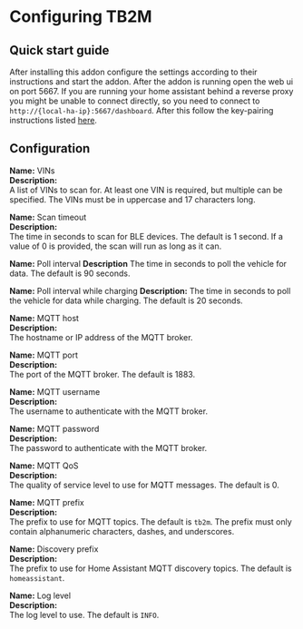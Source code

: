 # Configuring TB2M

## Quick start guide

After installing this addon configure the settings according to their instructions and start the addon. After the addon is running open the web ui on port 5667. If you are running your home assistant behind a reverse proxy you might be unable to connect directly, so you need to connect to `http://{local-ha-ip}:5667/dashboard`. After this follow the key-pairing instructions listed [here](https://github.com/wimaha/TeslaBleHttpProxy?tab=readme-ov-file#generate-key-for-vehicle).

## Configuration

**Name:** VINs  
**Description:**  
A list of VINs to scan for. At least one VIN is required, but multiple can be specified. The VINs must be in uppercase and 17 characters long.

**Name:** Scan timeout  
**Description:**  
The time in seconds to scan for BLE devices. The default is 1 second. If a value of 0 is provided, the scan will run as long as it can.

**Name:** Poll interval
**Description**
The time in seconds to poll the vehicle for data. The default is 90 seconds.

**Name:** Poll interval while charging
**Description:**
The time in seconds to poll the vehicle for data while charging. The default is 20 seconds.

**Name:** MQTT host  
**Description:**  
The hostname or IP address of the MQTT broker.

**Name:** MQTT port  
**Description:**  
The port of the MQTT broker. The default is 1883.

**Name:** MQTT username  
**Description:**  
The username to authenticate with the MQTT broker.

**Name:** MQTT password  
**Description:**  
The password to authenticate with the MQTT broker.

**Name:** MQTT QoS  
**Description:**  
The quality of service level to use for MQTT messages. The default is 0.

**Name:** MQTT prefix  
**Description:**  
The prefix to use for MQTT topics. The default is `tb2m`. The prefix must only contain alphanumeric characters, dashes, and underscores.

**Name:** Discovery prefix  
**Description:**  
The prefix to use for Home Assistant MQTT discovery topics. The default is `homeassistant`.

**Name:** Log level  
**Description:**  
The log level to use. The default is `INFO`.
